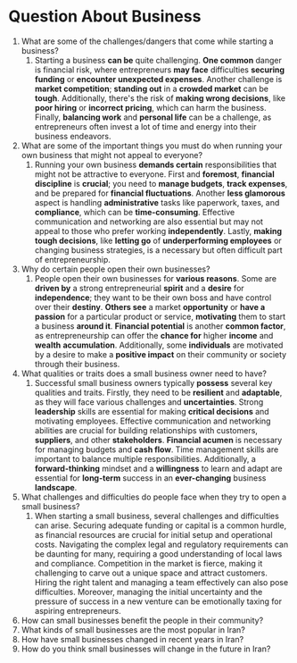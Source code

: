 # Question About Business

1. What are some of the challenges/dangers that come while starting a business?
   1. Starting a business **can be** quite challenging. **One common** danger is financial risk, where entrepreneurs **may face** difficulties **securing funding** or **encounter** **unexpected expenses**. Another challenge is **market competition**; **standing out** in a **crowded market** can be **tough**. Additionally, there's the risk of **making wrong decisions**, like **poor hiring** or **incorrect pricing**, which can harm the business. Finally, **balancing work** and **personal life** can be a challenge, as entrepreneurs often invest a lot of time and energy into their business endeavors.
2. What are some of the important things you must do when running your own business that might not appeal to everyone?
   1. Running your own business **demands certain** responsibilities that might not be attractive to everyone. First and **foremost**, **financial discipline** is **crucial**; you need to **manage budgets**, **track expenses**, and be prepared for **financial fluctuations**. Another **less glamorous** aspect is handling **administrative** tasks like paperwork, taxes, and **compliance**, which can be **time-consuming**. Effective communication and networking are also essential but may not appeal to those who prefer working **independently**. Lastly, **making tough decisions**, like **letting go** of **underperforming employees** or changing business strategies, is a necessary but often difficult part of entrepreneurship.
3. Why do certain people open their own businesses?
   1. People open their own businesses for **various reasons**. Some are **driven by** a strong entrepreneurial **spirit** and a **desire** for **independence**; they want to be their own boss and have control over their **destiny**. **Others see** a market **opportunity** or **have a passion** for a particular product or service, **motivating** them to start a business **around it**. **Financial potential** is another **common factor**, as entrepreneurship can offer the **chance for** higher **income** and **wealth** **accumulation**. Additionally, some **individuals** are motivated by a desire to make a **positive impact** on their community or society through their business.
4. What qualities or traits does a small business owner need to have?
   1. Successful small business owners typically **possess** several key qualities and traits. Firstly, they need to be **resilient** and **adaptable**, as they will face various challenges and **uncertainties**. Strong **leadership** skills are essential for making **critical decisions** and motivating employees. Effective communication and networking abilities are crucial for building relationships with customers, **suppliers**, and other **stakeholders**. **Financial acumen** is necessary for managing budgets and **cash flow**. Time management skills are important to balance multiple responsibilities. Additionally, a **forward-thinking** mindset and a **willingness** to learn and adapt are essential for **long-term** success in an **ever-changing** business **landscape**.
5. What challenges and difficulties do people face when they try to open a small business?
   1. When starting a small business, several challenges and difficulties can arise. Securing adequate funding or capital is a common hurdle, as financial resources are crucial for initial setup and operational costs. Navigating the complex legal and regulatory requirements can be daunting for many, requiring a good understanding of local laws and compliance. Competition in the market is fierce, making it challenging to carve out a unique space and attract customers. Hiring the right talent and managing a team effectively can also pose difficulties. Moreover, managing the initial uncertainty and the pressure of success in a new venture can be emotionally taxing for aspiring entrepreneurs.
6. How can small businesses benefit the people in their community?
7. What kinds of small businesses are the most popular in Iran?
8. How have small businesses changed in recent years in Iran?
9. How do you think small businesses will change in the future in Iran?
